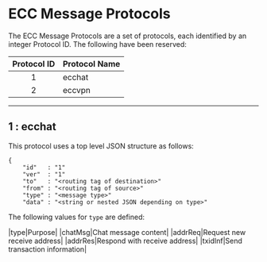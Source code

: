 # ECC Message Protocols

The ECC Message Protocols are a set of protocols, each identified by an integer Protocol ID. The following have been reserved:

| Protocol ID | Protocol Name |
|:-:|:--|
|1|ecchat|
|2|eccvpn|

----------

## 1 : ecchat

This protocol uses a top level JSON structure as follows:

   	{
		"id"   : "1"
		"ver"  : "1"
		"to"   : "<routing tag of destination>"
		"from" : "<routing tag of source>"
		"type" : "<message type>"
		"data" : "<string or nested JSON depending on type>"

The following values for `type` are defined:

|type|Purpose|
|chatMsg|Chat message content|
|addrReq|Request new receive address|
|addrRes|Respond with receive address|
|txidInf|Send transaction information|




